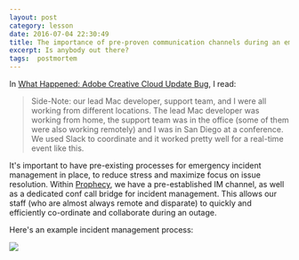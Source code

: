 ```yaml
---
layout: post
category: lesson
date: 2016-07-04 22:30:49
title: The importance of pre-proven communication channels during an emergency
excerpt: Is anybody out there?
tags:  postmortem
---
```

In [What Happened: Adobe Creative Cloud Update Bug](https://www.backblaze.com/blog/adobe-creative-cloud-update-bug), I read:

> Side-Note: our lead Mac developer, support team, and I were all working from different locations. The lead Mac developer was working from home, the support team was in the office (some of them were also working remotely) and I was in San Diego at a conference. We used Slack to coordinate and it worked pretty well for a real-time event like this.

It's important to have pre-existing processes for emergency incident management in place, to reduce stress and maximize focus on issue resolution. Within [Prophecy](http://www.prophecy.net.nz), we have a pre-established IM channel, as well as a dedicated conf call bridge for incident management. This allows our staff (who are almost always remote and disparate) to quickly and efficiently co-ordinate and collaborate during an outage. 

Here's an example incident management process:

![](https://www.funkypenguin.co.nz/images/basic-incident-management-process.jpg)